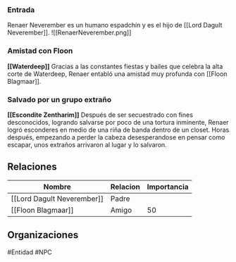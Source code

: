 
### Entrada
Renaer Neverember es un humano espadchín y es el hijo de [[Lord Dagult Neverember]].
![[RenaerNeverember.png]]
### Amistad con Floon
**[[Waterdeep]]**
Gracias a las constantes fiestas y bailes que celebra la alta corte de Waterdeep, Renaer entabló una amistad muy profunda con [[Floon Blagmaar]].

### Salvado por un grupo extraño
**[[Escondite Zentharim]]**
Después de ser secuestrado con fines desconocidos, logrando salvarse por poco de una tortura inminente, Renaer logró esconderes en medio de una riña de banda dentro de un closet. Horas después, empezando a perder la cabeza desesperandose en pensar como escapar, unos extraños arrivaron al lugar y lo salvaron.

## Relaciones

| Nombre                     | Relacion | Importancia |
| -------------------------- | -------- | ----------- |
| [[Lord Dagult Neverember]] | Padre    |             |
| [[Floon Blagmaar]]         | Amigo    | 50      |

## Organizaciones



#Entidad #NPC 